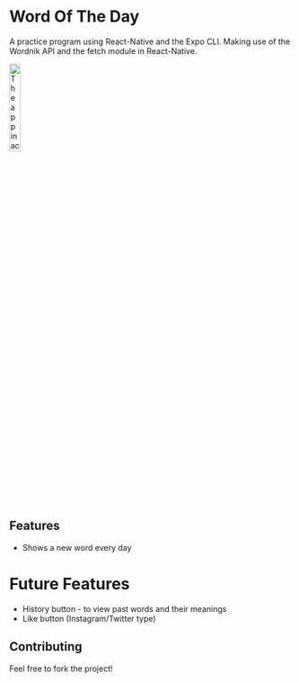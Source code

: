 # Word Of The Day

A practice program using React-Native and the Expo CLI. Making use of the Wordnik API and the fetch module in React-Native.

<img src="https://cdn.discordapp.com/attachments/951550015157964840/951887927040962600/Screenshot_2022-03-11-17-02-29-466_rohak.wordoftheday.jpg" alt="The app in action!" width="20%" height="20%"/>

## Features

- Shows a new word every day

# Future Features

- History button - to view past words and their meanings
- Like button (Instagram/Twitter type)

## Contributing

Feel free to fork the project!
